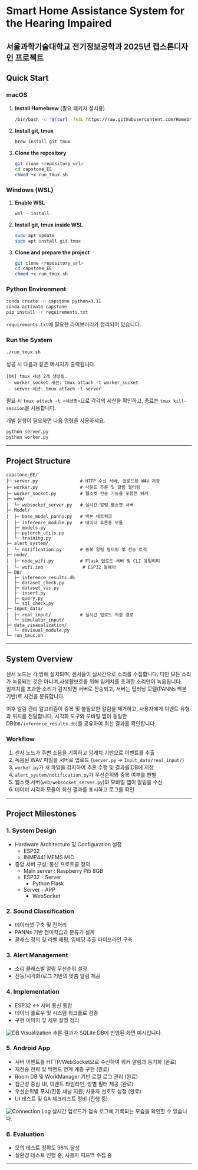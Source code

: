 # Smart Home Assistance System for the Hearing Impaired

서울과학기술대학교 전기정보공학과 2025년 캡스톤디자인 프로젝트
---

## Quick Start

### macOS
1. **Install Homebrew** (필요 패키지 설치용)
   ```bash
   /bin/bash -c "$(curl -fsSL https://raw.githubusercontent.com/Homebrew/install/HEAD/install.sh)"
   ```
2. **Install git, tmux**
   ```bash
   brew install git tmux
   ```
3. **Clone the repository**
   ```bash
   git clone <repository_url>
   cd capstone_EE
   chmod +x run_tmux.sh
   ```

### Windows (WSL)
1. **Enable WSL**
   ```powershell
   wsl --install
   ```
2. **Install git, tmux inside WSL**
   ```bash
   sudo apt update
   sudo apt install git tmux
   ```
3. **Clone and prepare the project**
   ```bash
   git clone <repository_url>
   cd capstone_EE
   chmod +x run_tmux.sh
   ```

### Python Environment
```bash
conda create -n capstone python=3.11
conda activate capstone
pip install -r requirements.txt
```
`requirements.txt`에 필요한 라이브러리가 정리되어 있습니다. 

### Run the System
```bash
./run_tmux.sh
```
성공 시 다음과 같은 메시지가 출력됩니다. 
```text
[OK] tmux 세션 2개 생성됨.
 - worker_socket 세션: tmux attach -t worker_socket
 - server 세션: tmux attach -t server
```
필요 시 `tmux attach -t <세션명>`으로 각각의 세션을 확인하고, 종료는 `tmux kill-session`을 사용합니다.

개별 실행이 필요하면 다음 명령을 사용하세요.
```bash
python server.py
python worker.py
```

---

## Project Structure

```plaintext
capstone_EE/
├─ server.py                # HTTP 수신 서버, 업로드된 WAV 저장
├─ worker.py                # 사운드 추론 및 알림 필터링
├─ worker_socket.py         # 웹소켓 전송 기능을 포함한 워커
├─ web/
│  └─ websocket_server.py   # 실시간 알림 웹소켓 서버
├─ Model/
│  ├─ base_model_panns.py   # 백본 네트워크 
│  ├─ inference_module.py   # 데이터 추론용 모듈 
│  ├─ models.py
│  ├─ pytorch_utils.py
│  └─ training.py
├─ alert_system/
│  └─ notification.py       # 중복 알림 필터링 및 전송 로직
├─ node/
│  ├─ node_wifi.py          # Flask 업로드 서버 및 CLI 유틸리티
│  └─ wifi.ino               # ESP32 펌웨어
├─ DB/
│  ├─ inference_results.db
│  ├─ dataset_check.py
│  ├─ dataset_vis.py
│  ├─ insert.py
│  ├─ query.py
│  └─ sql_check.py
├─ Input_data/
│  ├─ real_input/           # 실시간 업로드 저장 경로
│  └─ simulator_input/
├─ data_visaualization/
│  └─ dbvisual_module.py
└─ run_tmux.sh
```

---

## System Overview

센서 노드는 각 방에 설치되며, 센서들이 실시간으로 소리를 수집합니다. 다만 모든 소리가 녹음되는 것은 아니며,사생활보호를 위해 임계치를 초과한 소리만이 녹음됩니다.  
임계치를 초과한 소리가 감지되면 서버로 전송되고, 서버는 딥러닝 모델(PANNs 백본 기반)로 사건을 분류합니다. 

이후 알림 관리 알고리즘이 중복 및 불필요한 알림을 제거하고, 사용자에게 이벤트 유형과 위치를 전달합니다. 시각화 도구와 모바일 앱이 동일한 DB(`DB/inference_results.db`)를 공유하여 최신 결과를 확인합니다.

### Workflow
1. 센서 노드가 주변 소음을 기록하고 임계치 기반으로 이벤트를 추출
2. 녹음된 WAV 파일을 서버로 업로드 (`server.py` → `Input_data/real_input/`)
3. `worker.py`가 새 파일을 감지하여 추론 수행 및 결과를 DB에 저장
4. `alert_system/notification.py`가 우선순위와 중복 여부를 판별
5. 웹소켓 서버(`web/websocket_server.py`)와 모바일 앱이 알림을 수신
6. 데이터 시각화 모듈이 최신 결과를 표시하고 로그를 확인


---

## Project Milestones

### 1. System Design
- Hardware Architecture 및 Configuration 설정 
    - ESP32 
    - INMP441 MEMS MIC
- 중앙 서버 구성, 통신 프로토콜 정의
    - Main server : Raspberry Pi5 8GB 
    - ESP32 - Server
        - Python Flask 
    - Server - APP
        - WebSocket


### 2. Sound Classification
- 데이터셋 구축 및 전처리
- PANNs 기반 전이학습과 분류기 설계
- 클래스 정의 및 라벨 매핑, 임베딩 추출 파이프라인 구축

### 3. Alert Management
- 소리 클래스별 알림 우선순위 설정
- 진동/시각화/로그 기반의 맞춤 알림 제공

### 4. Implementation
- ESP32 ↔ 서버 통신 통합
- 데이터 플로우 및 시스템 워크플로 검증
- 구현 이미지 및 세부 설명 정리

![DB Visualization](Image/db_visualization.png)
추론 결과가 SQLite DB에 반영된 화면 예시입니다.

### 5. Android App
- 서버 이벤트를 HTTP/WebSocket으로 수신하여 워커 알림과 동기화 (완료)
- 재전송 전략 및 백엔드 연계 계층 구현 (완료)
- Room DB 및 WorkManager 기반 로컬 로그 관리 (완료)
- 접근성 중심 UI, 이벤트 타임라인, 방별 필터 제공 (완료)
- 우선순위별 푸시/진동 채널 지원, 사용자 선호도 설정 (완료)
- UI 테스트 및 QA 체크리스트 정비 (진행 중)

![Connection Log](Image/connection_log.png)
실시간 업로드가 접속 로그에 기록되는 모습을 확인할 수 있습니다.

### 6. Evaluation
- 모의 테스트 정확도 98% 달성
- 실환경 테스트 진행 중, 사용자 피드백 수집 중

---


